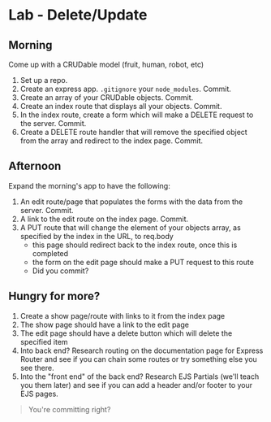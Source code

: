 # Lab - Delete/Update

## Morning

Come up with a CRUDable model (fruit, human, robot, etc)

1. Set up a repo.
1. Create an express app. `.gitignore` your `node_modules`. Commit.
1. Create an array of your CRUDable objects. Commit.
1. Create an index route that displays all your objects. Commit.
1. In the index route, create a form which will make a DELETE request to the server.  Commit.
1. Create a DELETE route handler that will remove the specified object from the array and redirect to the index page. Commit.

## Afternoon

Expand the morning's app to have the following:

1. An edit route/page that populates the forms with the data from the server. Commit.
1. A link to the edit route on the index page. Commit.
1. A PUT route that will change the element of your objects array, as specified by the index in the URL, to req.body
    - this page should redirect back to the index route, once this is completed
    - the form on the edit page should make a PUT request to this route
    - Did you commit?
    
## Hungry for more?

1. Create a show page/route with links to it from the index page
1. The show page should have a link to the edit page
1. The edit page should have a delete button which will delete the specified item
1. Into back end? Research routing on the documentation page for Express Router and see if you can chain some routes or try something else you see there.
1. Into the "front end" of the back end?  Research EJS Partials (we'll teach you them later) and see if you can add a header and/or footer to your EJS pages.
>You're committing right?
